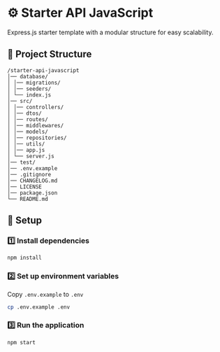 # ⚙ Starter API JavaScript
Express.js starter template with a modular structure for easy scalability.

## 📂 Project Structure
```
/starter-api-javascript
│── database/
│ │── migrations/
│ │── seeders/
│ └── index.js
│── src/
│ │── controllers/
│ │── dtos/
│ │── routes/
│ │── middlewares/
│ │── models/
│ │── repositories/
│ │── utils/
│ │── app.js
│ └── server.js
│── test/
│── .env.example
│── .gitignore
│── CHANGELOG.md
│── LICENSE
│── package.json
└── README.md
```

## 🚀 Setup
### 1️⃣ Install dependencies
```sh
npm install
```

### 2️⃣ Set up environment variables
Copy `.env.example` to `.env`  
```sh
cp .env.example .env
```

### 3️⃣ Run the application
```sh
npm start
```